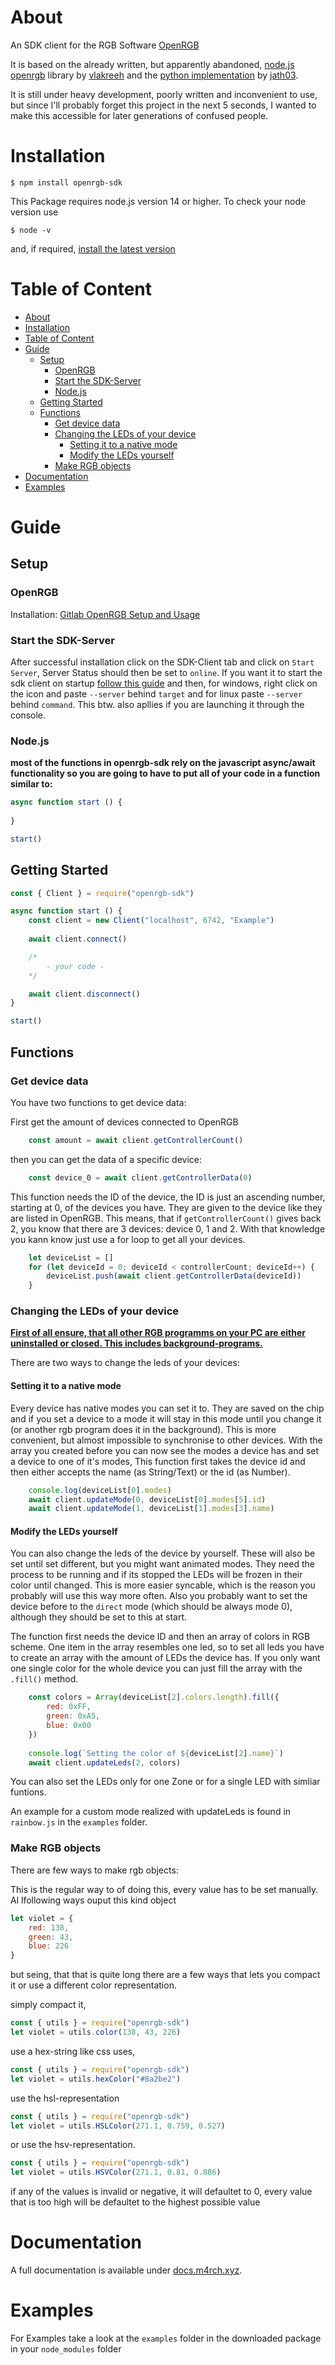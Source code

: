 # About

An SDK client for the RGB Software [OpenRGB](https://gitlab.com/CalcProgrammer1/OpenRGB/ "gitlab/CalcProgramer1/OpenRGB")

It is based on the already written, but apparently abandoned, [node.js openrgb](https://github.com/vlakreeh/openrgb "github/vlakreeh/openrgb") library by [vlakreeh](https://github.com/vlakreeh "vlakreeh") and the [python implementation](https://github.com/jath03/openrgb-python "github/jath03/openrgb-python") by [jath03](https://github.com/jath03 "jath03").

It is still under heavy development, poorly written and inconvenient to use, but since I'll probably forget this project in the next 5 seconds, I wanted to make this accessible for later generations of confused people.

# Installation

```
$ npm install openrgb-sdk
```

This Package requires node.js version 14 or higher. To check your node version use 

```
$ node -v
```

and, if required, [install the latest version](https://nodejs.org/en/download/)

# Table of Content
- [About](#about)
- [Installation](#installation)
- [Table of Content](#table-of-content)
- [Guide](#guide)
	- [Setup](#setup)
		- [OpenRGB](#openrgb)
		- [Start the SDK-Server](#start-the-sdk-server)
		- [Node.js](#nodejs)
	- [Getting Started](#getting-started)
	- [Functions](#functions)
		- [Get device data](#get-device-data)
		- [Changing the LEDs of your device](#changing-the-leds-of-your-device)
			- [Setting it to a native mode](#setting-it-to-a-native-mode)
			- [Modify the LEDs yourself](#modify-the-leds-yourself)
		- [Make RGB objects](#make-rgb-objects)
- [Documentation](#documentation)
- [Examples](#examples)

# Guide

## Setup

### OpenRGB

Installation: [Gitlab OpenRGB Setup and Usage](https://gitlab.com/CalcProgrammer1/OpenRGB/-/wikis/OpenRGB-Windows-Setup-and-Usage)

### Start the SDK-Server

After successful installation click on the SDK-Client tab and click on `Start Server`, Server Status should then be set to `online`. If you want it to start the sdk client on startup [follow this guide](https://www.howtogeek.com/228467/how-to-make-a-program-run-at-startup-on-any-computer/) and then, for windows, right click on the icon and paste `--server` behind `target` and for linux paste `--server` behind `command`. This btw. also apllies if you are launching it through the console.

### Node.js

**most of the functions in openrgb-sdk rely on the javascript async/await functionality so you are going to have to put all of your code in a function similar to:**

```js
async function start () {
	
}

start()
```

## Getting Started

```js
const { Client } = require("openrgb-sdk")

async function start () {
	const client = new Client("localhost", 6742, "Example")
	
	await client.connect()

	/*
		- your code -
	*/

	await client.disconnect()
}

start()

```

## Functions

### Get device data

You have two functions to get device data:

First get the amount of devices connected to OpenRGB

```js
	const amount = await client.getControllerCount()
```

then you can get the data of a specific device:

```js
	const device_0 = await client.getControllerData(0)
```

This function needs the ID of the device, the ID is just an ascending number, starting at 0, of the devices you have. They are given to the device like they are listed in OpenRGB. This means, that if `getControllerCount()` gives back 2, you know that there are 3 devices: device 0, 1 and 2. With that knowledge you kann know just use a for loop to get all your devices.

```js
	let deviceList = []
	for (let deviceId = 0; deviceId < controllerCount; deviceId++) {
		deviceList.push(await client.getControllerData(deviceId))		
	}
```

### Changing the LEDs of your device

**[First of all ensure, that all other RGB programms on your PC are either uninstalled or closed. This includes background-programs.](https://gitlab.com/CalcProgrammer1/OpenRGB/-/wikis/OpenRGB-Windows-Setup-and-Usage#disable-other-rgb-applications)**

There are two ways to change the leds of your devices:

#### Setting it to a native mode

Every device has native modes you can set it to. They are saved on the chip and if you set a device to a mode it will stay in this mode until you change it (or another rgb program does it in the background). This is more convenient, but almost impossible to synchronise to other devices. With the array you created before you can now see the modes a device has and 
set a device to one of it's modes, This function first takes the device id and then either accepts the name (as String/Text) or the id (as Number).

```js
	console.log(deviceList[0].modes) 
	await client.updateMode(0, deviceList[0].modes[5].id)
	await client.updateMode(1, deviceList[1].modes[3].name)
```

#### Modify the LEDs yourself

You can also change the leds of the device by yourself. These will also be set until set different, but you might want animated modes. They need the process to be running and if its stopped the LEDs will be frozen in their color until changed. This is more easier syncable, which is the reason you probably will use this way more often. Also you probably want to set the device before to the `direct` mode (which should be always mode 0), although they should be set to this at start.

The function first needs the device ID and then an array of colors in RGB scheme. One item in the array resembles one led, so to set all leds you have to create an array with the amount of LEDs the device has. If you only want one single color for the whole device you can just fill the array with the `.fill()` method.

```js
	const colors = Array(deviceList[2].colors.length).fill({
		red: 0xFF,
		green: 0xA5,
		blue: 0x00
	})
	
	console.log(`Setting the color of ${deviceList[2].name}`)
	await client.updateLeds(2, colors)
```

You can also set the LEDs only for one Zone or for a single LED with simliar funtions.

An example for a custom mode realized with updateLeds is found in `rainbow.js` in the `examples` folder.

### Make RGB objects

There are few ways to make rgb objects:

This is the regular way to of doing this, every value has to be set manually. Al lfollowing ways ouput this kind object

```js
let violet = {
	red: 138,
	green: 43,
	blue: 226
}
```

but seing, that that is quite long there are a few ways that lets you compact it or use a different color representation.

simply compact it,

```js
const { utils } = require("openrgb-sdk")
let violet = utils.color(138, 43, 226)
```

use a hex-string like css uses,

```js
const { utils } = require("openrgb-sdk")
let violet = utils.hexColor("#8a2be2")
```

use the hsl-representation

```js
const { utils } = require("openrgb-sdk")
let violet = utils.HSLColor(271.1, 0.759, 0.527)
```

or use the hsv-representation.

```js
const { utils } = require("openrgb-sdk")
let violet = utils.HSVColor(271.1, 0.81, 0.886)
```

if any of the values is invalid or negative, it will defaultet to 0, every value that is too high will be defaultet to the highest possible value

# Documentation

A full documentation is available under [docs.m4rch.xyz](https://docs.m4rch.xyz/openrgb/).

# Examples

For Examples take a look at the `examples` folder in the downloaded package in your `node_modules` folder
